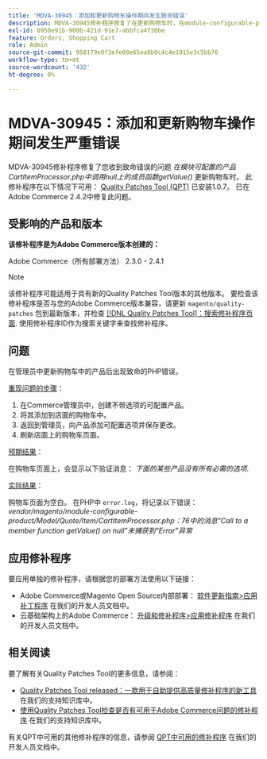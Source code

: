 ```yaml
---
title: 'MDVA-30945：添加和更新购物车操作期间发生致命错误'
description: MDVA-30945修补程序修复了在更新购物车时，在module-configurable-product CartItemProcessor.php*中的null上收到致命错误*调用成员函数getValue()的问题。 安装[Quality Patches Tool (QPT)](/help/announcements/adobe-commerce-announcements/magento-quality-patches-released-new-tool-to-self-serve-quality-patches.md) 1.0.7后，即可使用此修补程序。 已在Adobe Commerce 2.4.2中修复此问题。
exl-id: 0950e91b-900b-421d-91e7-abbfca4f30be
feature: Orders, Shopping Cart
role: Admin
source-git-commit: 958179e0f3efe08e65ea8b0c4c4e1015e3c5bb76
workflow-type: tm+mt
source-wordcount: '432'
ht-degree: 0%

---
```


# MDVA-30945：添加和更新购物车操作期间发生严重错误

MDVA-30945修补程序修复了您收到致命错误的问题 *在模块可配置的产品CartItemProcessor.php中调用null上的成员函数getValue()* 更新购物车时。 此修补程序在以下情况下可用： [Quality Patches Tool (QPT)](/help/announcements/adobe-commerce-announcements/magento-quality-patches-released-new-tool-to-self-serve-quality-patches.md) 已安装1.0.7。 已在Adobe Commerce 2.4.2中修复此问题。

## 受影响的产品和版本

**该修补程序是为Adobe Commerce版本创建的：**

Adobe Commerce（所有部署方法） 2.3.0 - 2.4.1

>[!NOTE]
>
>该修补程序可能适用于具有新的Quality Patches Tool版本的其他版本。 要检查该修补程序是否与您的Adobe Commerce版本兼容，请更新 `magento/quality-patches` 包到最新版本，并检查 [[!DNL Quality Patches Tool]：搜索修补程序页面](https://devdocs.magento.com/quality-patches/tool.html#patch-grid). 使用修补程序ID作为搜索关键字来查找修补程序。

## 问题

在管理员中更新购物车中的产品后出现致命的PHP错误。

<u>重现问题的步骤</u>：

1. 在Commerce管理员中，创建不带选项的可配置产品。
1. 将其添加到店面的购物车中。
1. 返回到管理员，向产品添加可配置选项并保存更改。
1. 刷新店面上的购物车页面。

<u>预期结果</u>：

在购物车页面上，会显示以下验证消息： *下面的某些产品没有所有必需的选项*.

<u>实际结果</u>：

购物车页面为空白。 在PHP中 `error.log`，将记录以下错误： *vendor/magento/module-configurable-product/Model/Quote/Item/CartItemProcessor.php：76中的消息“Call to a member function getValue() on null”未捕获到“Error”异常*

## 应用修补程序

要应用单独的修补程序，请根据您的部署方法使用以下链接：

* Adobe Commerce或Magento Open Source内部部署： [软件更新指南>应用补丁程序](https://devdocs.magento.com/guides/v2.4/comp-mgr/patching/mqp.html) 在我们的开发人员文档中。
* 云基础架构上的Adobe Commerce： [升级和修补程序>应用修补程序](https://devdocs.magento.com/cloud/project/project-patch.html) 在我们的开发人员文档中。

## 相关阅读

要了解有关Quality Patches Tool的更多信息，请参阅：

* [Quality Patches Tool released：一款用于自助提供高质量修补程序的新工具](/help/announcements/adobe-commerce-announcements/magento-quality-patches-released-new-tool-to-self-serve-quality-patches.md) 在我们的支持知识库中。
* [使用Quality Patches Tool检查是否有可用于Adobe Commerce问题的修补程序](/help/support-tools/patches-available-in-qpt-tool/check-patch-for-magento-issue-with-magento-quality-patches.md) 在我们的支持知识库中。

有关QPT中可用的其他修补程序的信息，请参阅 [QPT中可用的修补程序](https://devdocs.magento.com/quality-patches/tool.html#patch-grid) 在我们的开发人员文档中。
